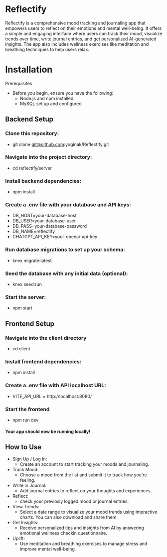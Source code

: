 # Reflectify 
Reflectify is a comprehensive mood tracking and journaling app that empowers users to reflect on their emotions and mental well-being. It offers a simple and engaging interface where users can track their mood, visualize trends over time, write journal entries, and get personalized AI-generated insights. The app also includes wellness exercises like meditation and breathing techniques to help users relax.

# Installation
Prerequisites
- Before you begin, ensure you have the following:
    - Node.js and npm installed
    - MySQL set up and configured

## Backend Setup

### Clone this repository:
- git clone git@github.com:yoginak/Reflectify.git

### Navigate into the project directory:
- cd reflectify/server

### Install backend dependencies:
- npm install

### Create a .env file with your database and API keys:
- DB_HOST=your-database-host
- DB_USER=your-database-user
- DB_PASS=your-database-password
- DB_NAME=reflectify
- CHATGPT_API_KEY=your-openai-api-key

### Run database migrations to set up your schema:
- knex migrate:latest

### Seed the database with any initial data (optional):
- knex seed:run

### Start the server:
- npm start

## Frontend Setup

### Navigate into the client directory
- cd client

### Install frontend dependencies:
- npm install

### Create a .env file with API localhost URL:
- VITE_API_URL = http://localhost:8080/

### Start the frontend
- npm run dev

#### Your app should now be running locally!

## How to Use
- Sign Up / Log In: 
    - Create an account to start tracking your moods and journaling.
- Track Mood: 
    - Choose a mood from the list and submit it to track how you're feeling.
- Write in Journal: 
    - Add journal entries to reflect on your thoughts and experiences.
- Reflect: 
    - check your previosly logged mood or journal entries.
- View Trends: 
    - Select a date range to visualize your mood trends using interactive charts. You can also download and share them.
- Get Insights: 
    - Receive personalized tips and insights from AI by answering emotional wellness checkin questionnaire.
- Uplift: 
    - Use meditation and breathing exercises to manage stress and improve mental well-being.

